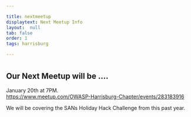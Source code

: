 ```yaml
---

title: nextmeetup
displaytext: Next Meetup Info 
layout:  null
tab: false
order: 1
tags: harrisburg

---
```

#
## Our Next Meetup will be ....

January 20th at 7PM.  
https://www.meetup.com/OWASP-Harrisburg-Chapter/events/283183916

We will be covering the SANs Holiday Hack Challenge from this past year.  
